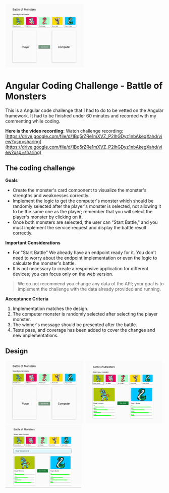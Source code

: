 <img src="./img/no-selected-design.jpeg" height="200" > </img>

# Angular Coding Challenge - Battle of Monsters

This is a Angular code challenge that I had to do to be vetted on the Angular framework. It had to be finished under 60 minutes and recorded with my commenting while coding.

**Here is the video recording:**
Watch challenge recording: [https://drive.google.com/file/d/1Bq5rZRe1mXVZ_P2lhGDyz1nbAkegXahd/view?usp=sharing](https://drive.google.com/file/d/1Bq5rZRe1mXVZ_P2lhGDyz1nbAkegXahd/view?usp=sharing)

## The coding challenge

**Goals**
* Create the monster's card component to visualize the monster's strengths and weaknesses correctly.
* Implement the logic to get the computer's monster which should be randomly selected after the player's monster is selected, not allowing it to be the same one as the player; remember that you will select the player's monster by clicking on it.
* Once both monsters are selected, the user can “Start Battle," and you must implement the service request and display the battle result correctly.

**Important Considerations**
* For "Start Battle" We already have an endpoint ready for it. You don't need to worry about the endpoint implementation or even the logic to calculate the monster's battle.
* It is not necessary to create a responsive application for different devices; you can focus only on the web version.

> We do not recommend you change any data of the API; your goal is to implement the challenge with the data already provided and running.

**Acceptance Criteria**
1. Implementation matches the design.
2. The computer monster is randomly selected after selecting the player monster.
3. The winner's message should be presented after the battle.
4. Tests pass, and coverage has been added to cover the changes and new implementations.

## Design
<img src="./img/no-selected-design.jpeg" height="200" > </img>
<img src="./img/monsters-selected-design.jpeg" height="200"> </img>
<img src="./img/win-message-design.jpeg" height="200"> </img>